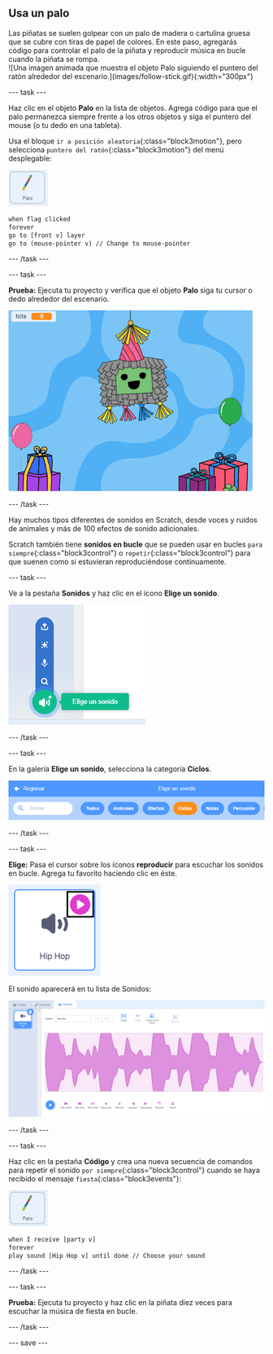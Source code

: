 ## Usa un palo

<div style="display: flex; flex-wrap: wrap">
<div style="flex-basis: 200px; flex-grow: 1; margin-right: 15px;">
Las piñatas se suelen golpear con un palo de madera o cartulina gruesa que se cubre con tiras de papel de colores. En este paso, agregarás código para controlar el palo de la piñata y reproducir música en bucle cuando la piñata se rompa. 
</div>
<div>
![Una imagen animada que muestra el objeto Palo siguiendo el puntero del ratón alrededor del escenario.](images/follow-stick.gif){:width="300px"}
</div>
</div>

--- task ---

Haz clic en el objeto **Palo** en la lista de objetos. Agrega código para que el palo permanezca siempre frente a los otros objetos y siga el puntero del mouse (o tu dedo en una tableta).

Usa el bloque `ir a posición aleatoria`{:class="block3motion"}, pero selecciona `puntero del ratón`{:class="block3motion"} del menú desplegable:

![El ícono del objeto Palo](images/stick-sprite.png)

```blocks3
when flag clicked
forever
go to [front v] layer
go to (mouse-pointer v) // Change to mouse-pointer
```

--- /task ---

--- task ---

**Prueba:** Ejecuta tu proyecto y verifica que el objeto **Palo** siga tu cursor o dedo alrededor del escenario.

![Una imagen animada que muestra el objeto Palo siguiendo el puntero del ratón alrededor del escenario.](images/follow-stick.gif)

--- /task ---

Hay muchos tipos diferentes de sonidos en Scratch, desde voces y ruidos de animales y más de 100 efectos de sonido adicionales.

Scratch también tiene **sonidos en bucle** que se pueden usar en bucles `para siempre`{:class="block3control"} o `repetir`{:class="block3control"} para que suenen como si estuvieran reproduciéndose continuamente.

--- task ---

Ve a la pestaña **Sonidos** y haz clic en el ícono **Elige un sonido**.

![El ícono Elige un sonido con el menú emergente de sonidos. Cuando se selecciona, el ícono de elegir un sonido es un altavoz blanco en un círculo verde.](images/sound-icon.png)

--- /task ---

--- task ---

En la galería **Elige un sonido**, selecciona la categoría **Ciclos**.

![La galería de sonidos con la categoría 'Ciclos' resaltada en naranja para mostrar que ha sido seleccionada. Las otras categorías están en azul.](images/loops-category.png)

--- /task ---

--- task ---

**Elige:** Pasa el cursor sobre los íconos **reproducir** para escuchar los sonidos en bucle. Agrega tu favorito haciendo clic en éste.

![El sonido 'Hip hop' con el ícono de reproducción resaltado en la esquina superior derecha del ícono de sonido.](images/play-icon.png)

El sonido aparecerá en tu lista de Sonidos:

![El sonido 'Hip hop' en la lista de Sonidos en la pestaña Sonidos.](images/added-sound.png)

--- /task ---

--- task ---

Haz clic en la pestaña **Código** y crea una nueva secuencia de comandos para repetir el sonido `por siempre`{:class="block3control"} cuando se haya recibido el mensaje `fiesta`{:class="block3events"}:

![El ícono del objeto Palo.](images/stick-sprite.png)

```blocks3
when I receive [party v]
forever
play sound [Hip Hop v] until done // Choose your sound
```

--- /task ---

--- task ---

**Prueba:** Ejecuta tu proyecto y haz clic en la piñata diez veces para escuchar la música de fiesta en bucle.

--- /task ---

--- save ---
